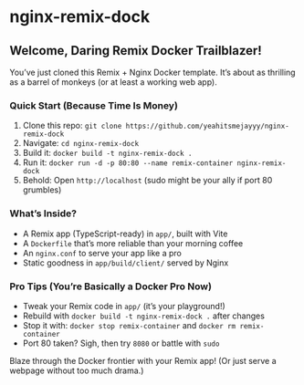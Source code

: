 # nginx-remix-dock

## Welcome, Daring Remix Docker Trailblazer!

You’ve just cloned this Remix + Nginx Docker template. It’s about as thrilling as a barrel of monkeys (or at least a working web app).

### Quick Start (Because Time Is Money)
1. Clone this repo: `git clone https://github.com/yeahitsmejayyy/nginx-remix-dock`
2. Navigate: `cd nginx-remix-dock`
3. Build it: `docker build -t nginx-remix-dock .`
4. Run it: `docker run -d -p 80:80 --name remix-container nginx-remix-dock`
5. Behold: Open `http://localhost` (sudo might be your ally if port 80 grumbles)

### What’s Inside?
- A Remix app (TypeScript-ready) in `app/`, built with Vite
- A `Dockerfile` that’s more reliable than your morning coffee
- An `nginx.conf` to serve your app like a pro
- Static goodness in `app/build/client/` served by Nginx

### Pro Tips (You’re Basically a Docker Pro Now)
- Tweak your Remix code in `app/` (it’s your playground!)
- Rebuild with `docker build -t nginx-remix-dock .` after changes
- Stop it with: `docker stop remix-container` and `docker rm remix-container`
- Port 80 taken? Sigh, then try `8080` or battle with `sudo`

Blaze through the Docker frontier with your Remix app! (Or just serve a webpage without too much drama.)